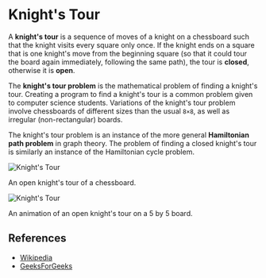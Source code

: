 # Knight's Tour

A **knight's tour** is a sequence of moves of a knight on a chessboard
such that the knight visits every square only once. If the knight
ends on a square that is one knight's move from the beginning
square (so that it could tour the board again immediately,
following the same path), the tour is **closed**, otherwise it
is **open**.

The **knight's tour problem** is the mathematical problem of
finding a knight's tour. Creating a program to find a knight's
tour is a common problem given to computer science students.
Variations of the knight's tour problem involve chessboards of
different sizes than the usual `8×8`, as well as irregular
(non-rectangular) boards.

The knight's tour problem is an instance of the more
general **Hamiltonian path problem** in graph theory. The problem of finding
a closed knight's tour is similarly an instance of the Hamiltonian
cycle problem.

![Knight's Tour](https://upload.wikimedia.org/wikipedia/commons/d/da/Knight%27s_tour_anim_2.gif)

An open knight's tour of a chessboard.

![Knight's Tour](https://upload.wikimedia.org/wikipedia/commons/c/ca/Knights-Tour-Animation.gif)

An animation of an open knight's tour on a 5 by 5 board.

## References

-   [Wikipedia](https://en.wikipedia.org/wiki/Knight%27s_tour)
-   [GeeksForGeeks](https://www.geeksforgeeks.org/backtracking-set-1-the-knights-tour-problem/)
